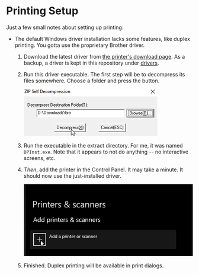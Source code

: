 # Printing Setup

Just a few small notes about setting up printing:

- The default Windows driver installation lacks some features, like duplex printing. You gotta use
  the proprietary Brother driver.

  1. Download the latest driver from
     [the printer's download page](https://support.brother.com/g/b/downloadlist.aspx?c=us&lang=en&prod=mfc7860dw_all&os=10013).
     As a backup, a driver is kept in this repository under [drivers](../drivers/).

  2. Run this driver executable. The first step will be to decompress its files somewhere. Choose a
     folder and press the button.

     ![Decompress it](./images/decompress.png)

  3. Run the executable in the extract directory. For me, it was named `DPInst.exe`. Note that it
     appears to not do anything -- no interactive screens, etc.

  4. _Then_, add the printer in the Control Panel. It may take a minute. It should now use the
     just-installed driver.

     ![Installation steps](./images/add-printer.png)

  5. Finished. Duplex printing will be available in print dialogs.
